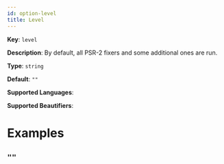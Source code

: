```yaml
---
id: option-level
title: Level
---
```

**Key**: `level`

**Description**: By default, all PSR-2 fixers and some additional ones are run.

**Type**: `string`

**Default**: `""`

**Supported Languages**: 

**Supported Beautifiers**: 

# Examples
## `""`